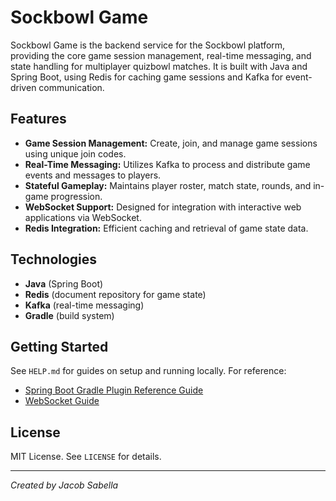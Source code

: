 # Sockbowl Game

Sockbowl Game is the backend service for the Sockbowl platform, providing the core game session management, real-time messaging, and state handling for multiplayer quizbowl matches. It is built with Java and Spring Boot, using Redis for caching game sessions and Kafka for event-driven communication.

## Features

- **Game Session Management:** Create, join, and manage game sessions using unique join codes.
- **Real-Time Messaging:** Utilizes Kafka to process and distribute game events and messages to players.
- **Stateful Gameplay:** Maintains player roster, match state, rounds, and in-game progression.
- **WebSocket Support:** Designed for integration with interactive web applications via WebSocket.
- **Redis Integration:** Efficient caching and retrieval of game state data.

## Technologies

- **Java** (Spring Boot)
- **Redis** (document repository for game state)
- **Kafka** (real-time messaging)
- **Gradle** (build system)

## Getting Started

See `HELP.md` for guides on setup and running locally. For reference:
- [Spring Boot Gradle Plugin Reference Guide](https://docs.spring.io/spring-boot/docs/2.7.3/gradle-plugin/reference/html/)
- [WebSocket Guide](https://spring.io/guides/gs/messaging-stomp-websocket/)

## License

MIT License. See `LICENSE` for details.

---

*Created by Jacob Sabella*
